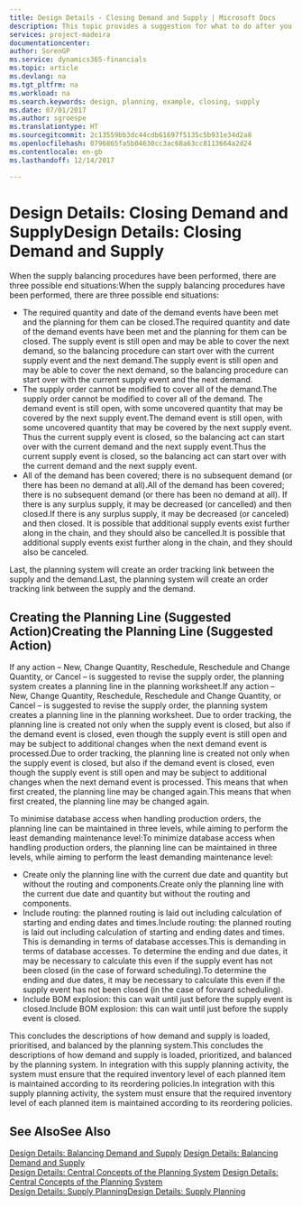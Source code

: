 ```yaml
---
title: Design Details - Closing Demand and Supply | Microsoft Docs
description: This topic provides a suggestion for what to do after you perform supply balancing procedures.
services: project-madeira
documentationcenter: 
author: SorenGP
ms.service: dynamics365-financials
ms.topic: article
ms.devlang: na
ms.tgt_pltfrm: na
ms.workload: na
ms.search.keywords: design, planning, example, closing, supply
ms.date: 07/01/2017
ms.author: sgroespe
ms.translationtype: HT
ms.sourcegitcommit: 2c13559bb3dc44cdb61697f5135c5b931e34d2a8
ms.openlocfilehash: 0796865fa5b04630cc3ac68a63cc8113664a2d24
ms.contentlocale: en-gb
ms.lasthandoff: 12/14/2017

---
```

# <a name="design-details-closing-demand-and-supply"></a><span data-ttu-id="cd658-103">Design Details: Closing Demand and Supply</span><span class="sxs-lookup"><span data-stu-id="cd658-103">Design Details: Closing Demand and Supply</span></span>
<span data-ttu-id="cd658-104">When the supply balancing procedures have been performed, there are three possible end situations:</span><span class="sxs-lookup"><span data-stu-id="cd658-104">When the supply balancing procedures have been performed, there are three possible end situations:</span></span>  
  
* <span data-ttu-id="cd658-105">The required quantity and date of the demand events have been met and the planning for them can be closed.</span><span class="sxs-lookup"><span data-stu-id="cd658-105">The required quantity and date of the demand events have been met and the planning for them can be closed.</span></span> <span data-ttu-id="cd658-106">The supply event is still open and may be able to cover the next demand, so the balancing procedure can start over with the current supply event and the next demand.</span><span class="sxs-lookup"><span data-stu-id="cd658-106">The supply event is still open and may be able to cover the next demand, so the balancing procedure can start over with the current supply event and the next demand.</span></span>  
* <span data-ttu-id="cd658-107">The supply order cannot be modified to cover all of the demand.</span><span class="sxs-lookup"><span data-stu-id="cd658-107">The supply order cannot be modified to cover all of the demand.</span></span> <span data-ttu-id="cd658-108">The demand event is still open, with some uncovered quantity that may be covered by the next supply event.</span><span class="sxs-lookup"><span data-stu-id="cd658-108">The demand event is still open, with some uncovered quantity that may be covered by the next supply event.</span></span> <span data-ttu-id="cd658-109">Thus the current supply event is closed, so the balancing act can start over with the current demand and the next supply event.</span><span class="sxs-lookup"><span data-stu-id="cd658-109">Thus the current supply event is closed, so the balancing act can start over with the current demand and the next supply event.</span></span>  
* <span data-ttu-id="cd658-110">All of the demand has been covered; there is no subsequent demand (or there has been no demand at all).</span><span class="sxs-lookup"><span data-stu-id="cd658-110">All of the demand has been covered; there is no subsequent demand (or there has been no demand at all).</span></span> <span data-ttu-id="cd658-111">If there is any surplus supply, it may be decreased (or cancelled) and then closed.</span><span class="sxs-lookup"><span data-stu-id="cd658-111">If there is any surplus supply, it may be decreased (or canceled) and then closed.</span></span> <span data-ttu-id="cd658-112">It is possible that additional supply events exist further along in the chain, and they should also be cancelled.</span><span class="sxs-lookup"><span data-stu-id="cd658-112">It is possible that additional supply events exist further along in the chain, and they should also be canceled.</span></span>  
  
<span data-ttu-id="cd658-113">Last, the planning system will create an order tracking link between the supply and the demand.</span><span class="sxs-lookup"><span data-stu-id="cd658-113">Last, the planning system will create an order tracking link between the supply and the demand.</span></span>  
  
## <a name="creating-the-planning-line-suggested-action"></a><span data-ttu-id="cd658-114">Creating the Planning Line (Suggested Action)</span><span class="sxs-lookup"><span data-stu-id="cd658-114">Creating the Planning Line (Suggested Action)</span></span>  
<span data-ttu-id="cd658-115">If any action – New, Change Quantity, Reschedule, Reschedule and Change Quantity, or Cancel – is suggested to revise the supply order, the planning system creates a planning line in the planning worksheet.</span><span class="sxs-lookup"><span data-stu-id="cd658-115">If any action – New, Change Quantity, Reschedule, Reschedule and Change Quantity, or Cancel – is suggested to revise the supply order, the planning system creates a planning line in the planning worksheet.</span></span> <span data-ttu-id="cd658-116">Due to order tracking, the planning line is created not only when the supply event is closed, but also if the demand event is closed, even though the supply event is still open and may be subject to additional changes when the next demand event is processed.</span><span class="sxs-lookup"><span data-stu-id="cd658-116">Due to order tracking, the planning line is created not only when the supply event is closed, but also if the demand event is closed, even though the supply event is still open and may be subject to additional changes when the next demand event is processed.</span></span> <span data-ttu-id="cd658-117">This means that when first created, the planning line may be changed again.</span><span class="sxs-lookup"><span data-stu-id="cd658-117">This means that when first created, the planning line may be changed again.</span></span>  
  
<span data-ttu-id="cd658-118">To minimise database access when handling production orders, the planning line can be maintained in three levels, while aiming to perform the least demanding maintenance level:</span><span class="sxs-lookup"><span data-stu-id="cd658-118">To minimize database access when handling production orders, the planning line can be maintained in three levels, while aiming to perform the least demanding maintenance level:</span></span>  
  
* <span data-ttu-id="cd658-119">Create only the planning line with the current due date and quantity but without the routing and components.</span><span class="sxs-lookup"><span data-stu-id="cd658-119">Create only the planning line with the current due date and quantity but without the routing and components.</span></span>  
* <span data-ttu-id="cd658-120">Include routing: the planned routing is laid out including calculation of starting and ending dates and times.</span><span class="sxs-lookup"><span data-stu-id="cd658-120">Include routing: the planned routing is laid out including calculation of starting and ending dates and times.</span></span> <span data-ttu-id="cd658-121">This is demanding in terms of database accesses.</span><span class="sxs-lookup"><span data-stu-id="cd658-121">This is demanding in terms of database accesses.</span></span> <span data-ttu-id="cd658-122">To determine the ending and due dates, it may be necessary to calculate this even if the supply event has not been closed (in the case of forward scheduling).</span><span class="sxs-lookup"><span data-stu-id="cd658-122">To determine the ending and due dates, it may be necessary to calculate this even if the supply event has not been closed (in the case of forward scheduling).</span></span>  
* <span data-ttu-id="cd658-123">Include BOM explosion: this can wait until just before the supply event is closed.</span><span class="sxs-lookup"><span data-stu-id="cd658-123">Include BOM explosion: this can wait until just before the supply event is closed.</span></span>  
  
<span data-ttu-id="cd658-124">This concludes the descriptions of how demand and supply is loaded, prioritised, and balanced by the planning system.</span><span class="sxs-lookup"><span data-stu-id="cd658-124">This concludes the descriptions of how demand and supply is loaded, prioritized, and balanced by the planning system.</span></span> <span data-ttu-id="cd658-125">In integration with this supply planning activity, the system must ensure that the required inventory level of each planned item is maintained according to its reordering policies.</span><span class="sxs-lookup"><span data-stu-id="cd658-125">In integration with this supply planning activity, the system must ensure that the required inventory level of each planned item is maintained according to its reordering policies.</span></span>  
  
## <a name="see-also"></a><span data-ttu-id="cd658-126">See Also</span><span class="sxs-lookup"><span data-stu-id="cd658-126">See Also</span></span>  
<span data-ttu-id="cd658-127">[Design Details: Balancing Demand and Supply](design-details-balancing-demand-and-supply.md) </span><span class="sxs-lookup"><span data-stu-id="cd658-127">[Design Details: Balancing Demand and Supply](design-details-balancing-demand-and-supply.md) </span></span>  
<span data-ttu-id="cd658-128">[Design Details: Central Concepts of the Planning System](design-details-central-concepts-of-the-planning-system.md) </span><span class="sxs-lookup"><span data-stu-id="cd658-128">[Design Details: Central Concepts of the Planning System](design-details-central-concepts-of-the-planning-system.md) </span></span>  
[<span data-ttu-id="cd658-129">Design Details: Supply Planning</span><span class="sxs-lookup"><span data-stu-id="cd658-129">Design Details: Supply Planning</span></span>](design-details-supply-planning.md)
